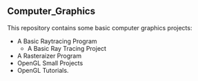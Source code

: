 ## Computer_Graphics

This repository contains some basic computer graphics projects:
* A Basic Raytracing Program
  - A Basic Ray Tracing Project 
* A Rasteraizer Program
* OpenGL Small Projects
* OpenGL Tutorials.
